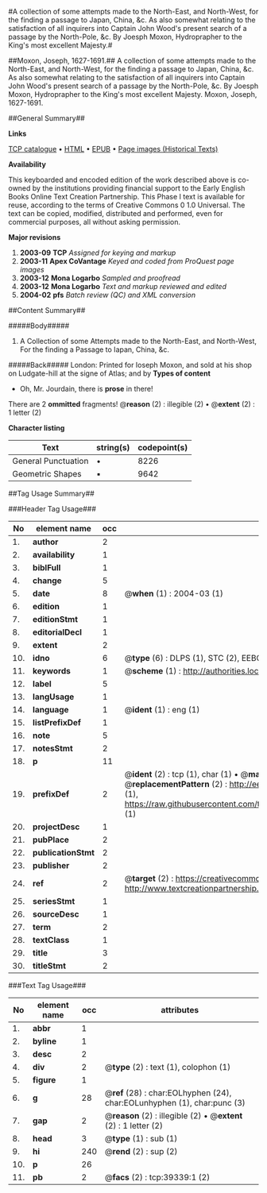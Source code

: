 #A collection of some attempts made to the North-East, and North-West, for the finding a passage to Japan, China, &c. As also somewhat relating to the satisfaction of all inquirers into Captain John Wood's present search of a passage by the North-Pole, &c. By Joesph Moxon, Hydroprapher to the King's most excellent Majesty.#

##Moxon, Joseph, 1627-1691.##
A collection of some attempts made to the North-East, and North-West, for the finding a passage to Japan, China, &c. As also somewhat relating to the satisfaction of all inquirers into Captain John Wood's present search of a passage by the North-Pole, &c. By Joesph Moxon, Hydroprapher to the King's most excellent Majesty.
Moxon, Joseph, 1627-1691.

##General Summary##

**Links**

[TCP catalogue](http://www.ota.ox.ac.uk/tcp/)  • 
[HTML](http://tei.it.ox.ac.uk/tcp/Texts-HTML/free/A51/A51539.html)  • 
[EPUB](http://tei.it.ox.ac.uk/tcp/Texts-EPUB/free/A51/A51539.epub) • 
[Page images (Historical Texts)](https://data.historicaltexts.jisc.ac.uk/view?pubId=eebo-99834802e&pageId=eebo-99834802e-39339-1)

**Availability**

This keyboarded and encoded edition of the
	       work described above is co-owned by the institutions
	       providing financial support to the Early English Books
	       Online Text Creation Partnership. This Phase I text is
	       available for reuse, according to the terms of Creative
	       Commons 0 1.0 Universal. The text can be copied,
	       modified, distributed and performed, even for
	       commercial purposes, all without asking permission.

**Major revisions**

1. __2003-09__ __TCP__ *Assigned for keying and markup*
1. __2003-11__ __Apex CoVantage__ *Keyed and coded from ProQuest page images*
1. __2003-12__ __Mona Logarbo__ *Sampled and proofread*
1. __2003-12__ __Mona Logarbo__ *Text and markup reviewed and edited*
1. __2004-02__ __pfs__ *Batch review (QC) and XML conversion*

##Content Summary##

#####Body#####

1. A Collection of some Attempts made to the North-East, and North-West, For the finding a Passage to Iapan, China, &c.

#####Back#####
London: Printed for Ioseph Moxon, and sold at his shop on Ludgate-hill at the signe of Atlas; and by
**Types of content**

  * Oh, Mr. Jourdain, there is **prose** in there!

There are 2 **ommitted** fragments! 
 @__reason__ (2) : illegible (2)  •  @__extent__ (2) : 1 letter (2)

**Character listing**


|Text|string(s)|codepoint(s)|
|---|---|---|
|General Punctuation|•|8226|
|Geometric Shapes|▪|9642|

##Tag Usage Summary##

###Header Tag Usage###

|No|element name|occ|attributes|
|---|---|---|---|
|1.|__author__|2||
|2.|__availability__|1||
|3.|__biblFull__|1||
|4.|__change__|5||
|5.|__date__|8| @__when__ (1) : 2004-03 (1)|
|6.|__edition__|1||
|7.|__editionStmt__|1||
|8.|__editorialDecl__|1||
|9.|__extent__|2||
|10.|__idno__|6| @__type__ (6) : DLPS (1), STC (2), EEBO-CITATION (1), PROQUEST (1), VID (1)|
|11.|__keywords__|1| @__scheme__ (1) : http://authorities.loc.gov/ (1)|
|12.|__label__|5||
|13.|__langUsage__|1||
|14.|__language__|1| @__ident__ (1) : eng (1)|
|15.|__listPrefixDef__|1||
|16.|__note__|5||
|17.|__notesStmt__|2||
|18.|__p__|11||
|19.|__prefixDef__|2| @__ident__ (2) : tcp (1), char (1)  •  @__matchPattern__ (2) : ([0-9\-]+):([0-9IVX]+) (1), (.+) (1)  •  @__replacementPattern__ (2) : http://eebo.chadwyck.com/downloadtiff?vid=$1&page=$2 (1), https://raw.githubusercontent.com/textcreationpartnership/Texts/master/tcpchars.xml#$1 (1)|
|20.|__projectDesc__|1||
|21.|__pubPlace__|2||
|22.|__publicationStmt__|2||
|23.|__publisher__|2||
|24.|__ref__|2| @__target__ (2) : https://creativecommons.org/publicdomain/zero/1.0/ (1), http://www.textcreationpartnership.org/docs/. (1)|
|25.|__seriesStmt__|1||
|26.|__sourceDesc__|1||
|27.|__term__|2||
|28.|__textClass__|1||
|29.|__title__|3||
|30.|__titleStmt__|2||


###Text Tag Usage###

|No|element name|occ|attributes|
|---|---|---|---|
|1.|__abbr__|1||
|2.|__byline__|1||
|3.|__desc__|2||
|4.|__div__|2| @__type__ (2) : text (1), colophon (1)|
|5.|__figure__|1||
|6.|__g__|28| @__ref__ (28) : char:EOLhyphen (24), char:EOLunhyphen (1), char:punc (3)|
|7.|__gap__|2| @__reason__ (2) : illegible (2)  •  @__extent__ (2) : 1 letter (2)|
|8.|__head__|3| @__type__ (1) : sub (1)|
|9.|__hi__|240| @__rend__ (2) : sup (2)|
|10.|__p__|26||
|11.|__pb__|2| @__facs__ (2) : tcp:39339:1 (2)|
